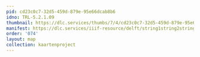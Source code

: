 ```yaml
---
pid: cd23c0c7-32d5-459d-879e-95e66dcab8b6
idno: TRL-5.2.1.09
thumbnail: https://dlc.services/thumbs/7/4/cd23c0c7-32d5-459d-879e-95e66dcab8b6/full/400,339/0/default.jpg
manifest: https://dlc.services/iiif-resource/delft/string1string2string3/kaartenproject-2007/TRL-5.2.1.09
order: '074'
layout: map
collection: kaartenproject
---
```

